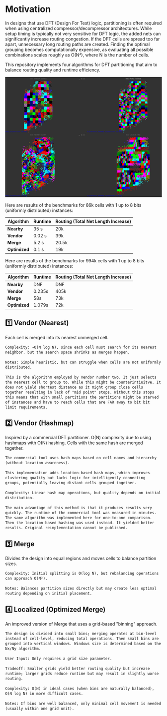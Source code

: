 # Motivation

In designs that use DFT (Design For Test) logic, partitioning is often required when using centralized compressor/decompressor architectures. While setup timing is typically not very sensitive for DFT logic, the added nets can significantly increase routing congestion. If the DFT cells are spread too far apart, unnecessary long routing paths are created. Finding the optimal grouping becomes computationally expensive, as evaluating all possible combinations scales roughly as O(N²), where N is the number of cells.

This repository implements four algorithms for DFT partitioning that aim to balance routing quality and runtime efficiency.


![Partition Example](docs/partition.png)



Here are results of the benchmarks for 86k cells with 1 up to 8 bits (uniformly distributed) instances:

| Algorithm             | Runtime | Routing (Total Net Length Increase) |
| --------------------  | ------- | ----------------------------------- |
| **Nearby**            | 35 s    | 20k                                 |
| **Vendor**            | 0.02 s  | 39k                                 |
| **Merge**             | 5.2 s   | 20.5k                               |
| **Optimized**         | 0.1 s   | 19k                                 |



Here are results of the benchmarks for 994k cells with 1 up to 8 bits (uniformly distributed) instances:

| Algorithm             | Runtime | Routing (Total Net Length Increase) |
| --------------------  | ------- | ----------------------------------- |
| **Nearby**            | DNF     | DNF                                 |
| **Vendor**            | 0.235s  | 405k                                |
| **Merge**             | 58s     | 73k                                 |
| **Optimized**         | 1.079s  | 72k                                 |





## 1️⃣ Vendor (Nearest)

Each cell is merged into its nearest unmerged cell.

    Complexity: ~O(N log N), since each cell must search for its nearest neighbor, but the search space shrinks as merges happen.

    Notes: Simple heuristic, but can struggle when cells are not uniformly distributed.

    This is the algorithm employed by Vendor number two. It just selects the nearest cell to group to. While this might be counterintiuitve. It does not yield shortest distance as it might group close cells together resulting in lack of "mid point" stops. Without this stops this means that with small partitions the partitions might be starved of instances and have to reach cells that are FAR away to bit bit limit requirements.

## 2️⃣ Vendor (Hashmap)

Inspired by a commercial DFT partitioner. O(N) complexity due to using hashmaps with O(N) hashing. Cells with the same hash are merged together.

    The commercial tool uses hash maps based on cell names and hierarchy (without location awareness).

    This implementation adds location-based hash maps, which improves clustering quality but lacks logic for intelligently connecting groups, potentially leaving distant cells grouped together.

    Complexity: Linear hash map operations, but quality depends on initial distribution.

    The main advantage of this method is that it produces results very quickly. The runtime of the commercial tool was measured in minutes. The same algorithm was implemented here for one-to-one comparison. Then the location based hashing was used instead. It yielded better results. Original reimplementation cannot be published.

## 3️⃣ Merge

Divides the design into equal regions and moves cells to balance partition sizes.

    Complexity: Initial splitting is O(log N), but rebalancing operations can approach O(N²).

    Notes: Balances partition sizes directly but may create less optimal routing depending on initial placement.

## 4️⃣ Localized (Optimized Merge)

An improved version of Merge that uses a grid-based "binning" approach.

    The design is divided into small bins; merging operates at bin-level instead of cell-level, reducing total operations. Then small bins are grouped into vertical windows. Windows size is determined based on the Nx/Ny algorithm.

    User Input: Only requires a grid size parameter.

    Tradeoff: Smaller grids yield better routing quality but increase runtime; larger grids reduce runtime but may result in slightly worse routing.

    Complexity: O(N) in ideal cases (when bins are naturally balanced), O(N log N) in more difficult cases.

    Notes: If bins are well balanced, only minimal cell movement is needed (usually within one grid unit).

